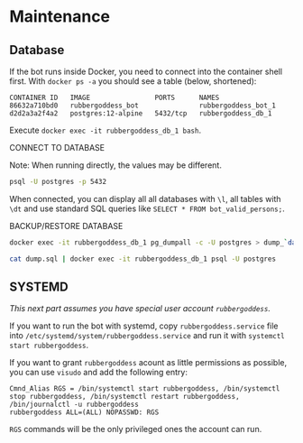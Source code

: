 # Maintenance
## Database

If the bot runs inside Docker, you need to connect into the container shell first. 
With `docker ps -a` you should see a table (below, shortened):

```
CONTAINER ID   IMAGE                PORTS      NAMES
86632a710bd0   rubbergoddess_bot               rubbergoddess_bot_1
d2d2a3a2f4a2   postgres:12-alpine   5432/tcp   rubbergoddess_db_1
```

Execute `docker exec -it rubbergoddess_db_1 bash`.

CONNECT TO DATABASE

Note: When running directly, the values may be different.

```bash
psql -U postgres -p 5432
```

When connected, you can display all all databases with `\l`, all tables with `\dt` and use standard 
SQL queries like `SELECT * FROM bot_valid_persons;`.

BACKUP/RESTORE DATABASE

```bash
docker exec -it rubbergoddess_db_1 pg_dumpall -c -U postgres > dump_`date +%Y-%m-%d"_"%H-%M-%S`.sql
```

```bash
cat dump.sql | docker exec -it rubbergoddess_db_1 psql -U postgres
```


## SYSTEMD
_This next part assumes you have special user account `rubbergoddess`._

If you want to run the bot with systemd, copy `rubbergoddess.service` file into 
`/etc/systemd/system/rubbergoddess.service` and run it with 
`systemctl start rubbergoddess`.

If you want to grant `rubbergoddess` acount as little permissions as possible, 
you can use `visudo` and add the following entry:

```
Cmnd_Alias RGS = /bin/systemctl start rubbergoddess, /bin/systemctl stop rubbergoddess, /bin/systemctl restart rubbergoddess, /bin/journalctl -u rubbergoddess
rubbergoddess ALL=(ALL) NOPASSWD: RGS
```

`RGS` commands will be the only privileged ones the account can run.


